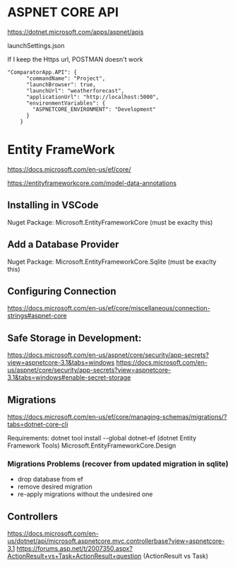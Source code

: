 # ASPNET CORE API
https://dotnet.microsoft.com/apps/aspnet/apis

launchSettings.json

If I keep the Https url, POSTMAN doesn't work
```
"ComparatorApp.API": {
      "commandName": "Project",
      "launchBrowser": true,
      "launchUrl": "weatherforecast",
      "applicationUrl": "http://localhost:5000",
      "environmentVariables": {
        "ASPNETCORE_ENVIRONMENT": "Development"
      }
    }
```

# Entity FrameWork

https://docs.microsoft.com/en-us/ef/core/

https://entityframeworkcore.com/model-data-annotations

## Installing in VSCode

Nuget Package: Microsoft.EntityFrameworkCore (must be exaclty this)

## Add a Database Provider

Nuget Package: Microsoft.EntityFrameworkCore.Sqlite (must be exaclty this)

## Configuring Connection

https://docs.microsoft.com/en-us/ef/core/miscellaneous/connection-strings#aspnet-core

## Safe Storage in Development:

https://docs.microsoft.com/en-us/aspnet/core/security/app-secrets?view=aspnetcore-3.1&tabs=windows
https://docs.microsoft.com/en-us/aspnet/core/security/app-secrets?view=aspnetcore-3.1&tabs=windows#enable-secret-storage

## Migrations
https://docs.microsoft.com/en-us/ef/core/managing-schemas/migrations/?tabs=dotnet-core-cli

Requirements: 
dotnet tool install --global dotnet-ef  (dotnet Entity Framework Tools)
Microsoft.EntityFrameworkCore.Design 

### Migrations Problems (recover from updated migration in sqlite)
- drop database from ef
- remove desired migration
- re-apply migrations without the undesired one

## Controllers
https://docs.microsoft.com/en-us/dotnet/api/microsoft.aspnetcore.mvc.controllerbase?view=aspnetcore-3.1
https://forums.asp.net/t/2007350.aspx?ActionResult+vs+Task+ActionResult+question (ActionResult vs Task)

